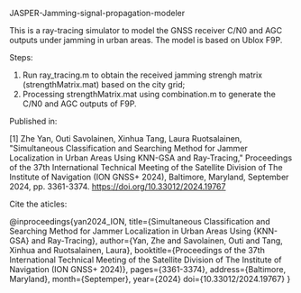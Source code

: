 JASPER-Jamming-signal-propagation-modeler

This is a ray-tracing simulator to model the GNSS receiver C/N0 and AGC outputs under jamming in urban areas. The model is based on Ublox F9P.

Steps:
1. Run ray_tracing.m to obtain the received jamming strengh matrix (strengthMatrix.mat) based on the city grid;
2. Processing strengthMatrix.mat using combination.m to generate the C/N0 and AGC outputs of F9P.

Published in:

[1] Zhe Yan, Outi Savolainen, Xinhua Tang, Laura Ruotsalainen, "Simultaneous Classification and Searching Method for Jammer Localization in Urban Areas Using KNN-GSA and Ray-Tracing," Proceedings of the 37th International Technical Meeting of the Satellite Division of The Institute of Navigation (ION GNSS+ 2024), Baltimore, Maryland, September 2024, pp. 3361-3374. https://doi.org/10.33012/2024.19767

Cite the aticles:

@inproceedings{yan2024_ION,
  title={Simultaneous Classification and Searching Method for Jammer Localization in Urban Areas Using {KNN-GSA} and Ray-Tracing},
  author={Yan, Zhe and Savolainen, Outi and Tang, Xinhua and Ruotsalainen, Laura},
  booktitle={Proceedings of the 37th International Technical Meeting of the Satellite Division of The Institute of Navigation (ION GNSS+ 2024)},
  pages={3361-3374},
  address={Baltimore, Maryland},
  month={Septemper},
  year={2024}
  doi={10.33012/2024.19767}
}
